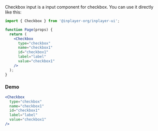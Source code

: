 Checkbox input is a input component for checkbox. You can use it directly like this:

```jsx static
import { Checkbox } from '@inplayer-org/inplayer-ui';

function Page(props) {
  return (
    <Checkbox
      type="checkbox"
      name="checkbox1"
      id="checkbox1"
      label="label"
      value="checkbox1"
    />
  );
}
```

### Demo

```jsx
<Checkbox
  type="checkbox"
  name="checkbox1"
  id="checkbox1"
  label="label"
  value="checkbox1"
/>
```
